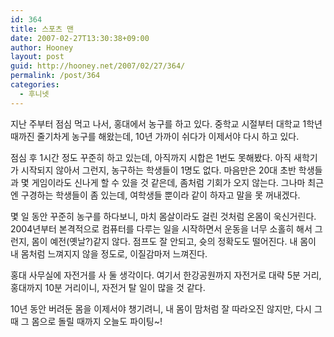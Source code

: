 ```yaml
---
id: 364
title: 스포츠 맨
date: 2007-02-27T13:30:38+09:00
author: Hooney
layout: post
guid: http://hooney.net/2007/02/27/364/
permalink: /post/364
categories:
  - 후니넷
---
```

지난 주부터 점심 먹고 나서, 홍대에서 농구를 하고 있다. 중학교 시절부터 대학교 1학년 때까진 줄기차게 농구를 해왔는데, 10년 가까이 쉬다가 이제서야 다시 하고 있다.

점심 후 1시간 정도 꾸준히 하고 있는데, 아직까지 시합은 1번도 못해봤다. 아직 새학기가 시작되지 않아서 그런지, 농구하는 학생들이 1명도 없다. 마음만은 20대 초반 학생들과 몇 게임이라도 신나게 할 수 있을 것 같은데, 좀처럼 기회가 오지 않는다. 그나마 최근엔 구경하는 학생들이 좀 있는데, 여학생들 뿐이라 같이 하자고 말을 못 꺼내겠다.

몇 일 동안 꾸준히 농구를 하다보니, 마치 몸살이라도 걸린 것처럼 온몸이 욱신거린다. 2004년부터 본격적으로 컴퓨터를 다루는 일을 시작하면서 운동을 너무 소홀히 해서 그런지, 몸이 예전(옛날?)같지 않다. 점프도 잘 안되고, 슛의 정확도도 떨어진다. 내 몸이 내 몸처럼 느껴지지 않을 정도로, 이질감마저 느껴진다.

홍대 사무실에 자전거를 사 둘 생각이다. 여기서 한강공원까지 자전거로 대략 5분 거리, 홍대까지 10분 거리이니, 자전거 탈 일이 많을 것 같다.

10년 동안 버려둔 몸을 이제서야 챙기려니, 내 몸이 맘처럼 잘 따라오진 않지만, 다시 그 때 그 몸으로 돌릴 때까지 오늘도 파이팅~!